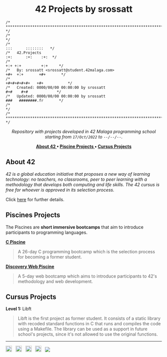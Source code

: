 <h1 align="center"> 42 Projects by srossatt </h1>

```
/* ****************************************************************************************** */
/*                                                                                            */
/*                                                                        :::      ::::::::   */
/*   42.Projects                                                         :+:      :+:    :+:  */
/*                                                                    +:+ +:+         +:+     */
/*   By: srossatt <srossatt@student.42malaga.com>                    +#+  +:+       +#+       */
/*                                                                +#+#+#+#+#+   +#+           */
/*   Created: 0000/00/00 00:00:00 by srossatt                          #+#    #+#             */
/*   Updated: 0000/00/00 00:00:00 by srossatt                         ###   ########.fr       */
/*                                                                                            */
/* ****************************************************************************************** */ 
```

<p align="center">
<i> Repository with projects developed in 42 Malaga programming school starting from <code>17/Oct/2022</code> to <code>--/--/--</code>.</i><br />
</p>

<p align="center"> <b>
<a href="#about"> About 42 </a> • 
<a href="#about"> Piscine Projects </a> • 
<a href="#header"> Cursus Projects</a>  
</b> </p> 

## About 42

<i> 42 is a global education initiative that proposes a new way of learning technology: no teachers, no classrooms, peer to peer learning with a methodology that develops both computing and life skills. The 42 cursus is free for whoever is approved in its selection process. </i>

Click <a href="https://42.fr/en/homepage/" />here</a> for further details.

## Piscines Projects
The Piscines are <b>short immersive bootcamps</b> that aim to introduce participants to programming languages. </i>

<p> <b> <a href="https://github.com/RossattiSM/42.Piscine" />C Piscine</a> </b> </p>

>A 26-day C programming bootcamp which is the selection process for becoming a former student.

<p> <b> <a href="https://github.com/RossattiSM/42.Discovery-Web" />Discovery Web Piscine</a> </b> </p>

>A 5-day web bootcamp which aims to introduce participants to 42's methodology and web development.

## Cursus Projects

<p> <b> Level 1: </b> Libft </p>

>Libft is the first project as former student. It consists of a static library with recoded standard functions in C that runs and compiles the code using a Makefile. The library can be used as a support in future school's projects, since it's not allowed to use the original functions.


<hr>
<a href="https://www.linkedin.com/in/rossattism/"><img src="https://github.com/gauravghongde/social-icons/blob/master/PNG/Black/LinkedIN_black.png?raw=true" alt="Linkedin Logo" style="width: 20px; height: 20px" /></a> &nbsp;
<a href="https://github.com/RossattiSM"><img src="https://github.com/gauravghongde/social-icons/blob/master/PNG/Black/Github_black.png?raw=true" alt="GitHub logo" style="width: 20px; height: 20px" /></a> &nbsp;
<a href="https://open.spotify.com/user/21bih47uzlxunyyi4gbbvyvty"><img src="https://github.com/gauravghongde/social-icons/blob/master/PNG/Black/Spotify_black.png?raw=true" alt="Spotify logo" style="width: 20px; height: 20px" /></a> &nbsp;
<a href="mailto:smrossatti@gmail.com"><img src="https://github.com/gauravghongde/social-icons/blob/master/PNG/Black/Gmail_black.png?raw=true" alt="GMAIL logo" style="width: 20px; height: 20px" /></a> &nbsp;
<a href="https://shields.io/"><img src="https://img.shields.io/badge/Made with-♥-black" /></a>
